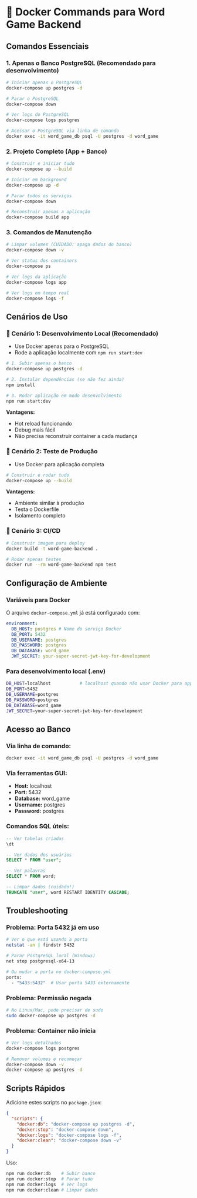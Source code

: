 # 🐳 Docker Commands para Word Game Backend

## Comandos Essenciais

### 1. Apenas o Banco PostgreSQL (Recomendado para desenvolvimento)

```bash
# Iniciar apenas o PostgreSQL
docker-compose up postgres -d

# Parar o PostgreSQL
docker-compose down

# Ver logs do PostgreSQL
docker-compose logs postgres

# Acessar o PostgreSQL via linha de comando
docker exec -it word_game_db psql -U postgres -d word_game
```

### 2. Projeto Completo (App + Banco)

```bash
# Construir e iniciar tudo
docker-compose up --build

# Iniciar em background
docker-compose up -d

# Parar todos os serviços
docker-compose down

# Reconstruir apenas a aplicação
docker-compose build app
```

### 3. Comandos de Manutenção

```bash
# Limpar volumes (CUIDADO: apaga dados do banco)
docker-compose down -v

# Ver status dos containers
docker-compose ps

# Ver logs da aplicação
docker-compose logs app

# Ver logs em tempo real
docker-compose logs -f
```

## Cenários de Uso

### 🎯 Cenário 1: Desenvolvimento Local (Recomendado)

- Use Docker apenas para o PostgreSQL
- Rode a aplicação localmente com `npm run start:dev`

```bash
# 1. Subir apenas o banco
docker-compose up postgres -d

# 2. Instalar dependências (se não fez ainda)
npm install

# 3. Rodar aplicação em modo desenvolvimento
npm run start:dev
```

**Vantagens:**

- Hot reload funcionando
- Debug mais fácil
- Não precisa reconstruir container a cada mudança

### 🎯 Cenário 2: Teste de Produção

- Use Docker para aplicação completa

```bash
# Construir e rodar tudo
docker-compose up --build
```

**Vantagens:**

- Ambiente similar à produção
- Testa o Dockerfile
- Isolamento completo

### 🎯 Cenário 3: CI/CD

```bash
# Construir imagem para deploy
docker build -t word-game-backend .

# Rodar apenas testes
docker run --rm word-game-backend npm test
```

## Configuração de Ambiente

### Variáveis para Docker

O arquivo `docker-compose.yml` já está configurado com:

```yaml
environment:
  DB_HOST: postgres # Nome do serviço Docker
  DB_PORT: 5432
  DB_USERNAME: postgres
  DB_PASSWORD: postgres
  DB_DATABASE: word_game
  JWT_SECRET: your-super-secret-jwt-key-for-development
```

### Para desenvolvimento local (.env)

```bash
DB_HOST=localhost           # localhost quando não usar Docker para app
DB_PORT=5432
DB_USERNAME=postgres
DB_PASSWORD=postgres
DB_DATABASE=word_game
JWT_SECRET=your-super-secret-jwt-key-for-development
```

## Acesso ao Banco

### Via linha de comando:

```bash
docker exec -it word_game_db psql -U postgres -d word_game
```

### Via ferramentas GUI:

- **Host:** localhost
- **Port:** 5432
- **Database:** word_game
- **Username:** postgres
- **Password:** postgres

### Comandos SQL úteis:

```sql
-- Ver tabelas criadas
\dt

-- Ver dados dos usuários
SELECT * FROM "user";

-- Ver palavras
SELECT * FROM word;

-- Limpar dados (cuidado!)
TRUNCATE "user", word RESTART IDENTITY CASCADE;
```

## Troubleshooting

### Problema: Porta 5432 já em uso

```bash
# Ver o que está usando a porta
netstat -an | findstr 5432

# Parar PostgreSQL local (Windows)
net stop postgresql-x64-13

# Ou mudar a porta no docker-compose.yml
ports:
  - "5433:5432"  # Usar porta 5433 externamente
```

### Problema: Permissão negada

```bash
# No Linux/Mac, pode precisar de sudo
sudo docker-compose up postgres -d
```

### Problema: Container não inicia

```bash
# Ver logs detalhados
docker-compose logs postgres

# Remover volumes e recomeçar
docker-compose down -v
docker-compose up postgres -d
```

## Scripts Rápidos

Adicione estes scripts no `package.json`:

```json
{
  "scripts": {
    "docker:db": "docker-compose up postgres -d",
    "docker:stop": "docker-compose down",
    "docker:logs": "docker-compose logs -f",
    "docker:clean": "docker-compose down -v"
  }
}
```

Uso:

```bash
npm run docker:db    # Subir banco
npm run docker:stop  # Parar tudo
npm run docker:logs  # Ver logs
npm run docker:clean # Limpar dados
```
